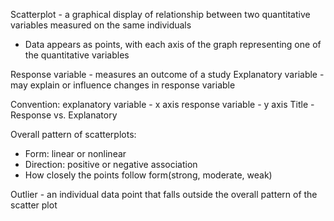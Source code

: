 Scatterplot - a graphical display of relationship between two quantitative variables measured on the same individuals
- Data appears as points, with each axis of the graph representing one of the quantitative variables

Response variable - measures an outcome of a study
Explanatory variable - may explain or influence changes in response variable

Convention: explanatory variable - x axis
		response variable - y axis
	Title - Response vs. Explanatory

Overall pattern of scatterplots:
- Form: linear or nonlinear
- Direction: positive or negative association
- How closely the points follow form(strong, moderate, weak)

Outlier - an individual data point that falls outside the overall pattern of the scatter plot